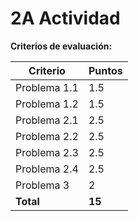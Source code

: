 # 2A Actividad

**Criterios de evaluación:**

| Criterio     | Puntos |
| ------------ | ------ |
| Problema 1.1 | 1.5    |
| Problema 1.2 | 1.5    |
| Problema 2.1 | 2.5    |
| Problema 2.2 | 2.5    |
| Problema 2.3 | 2.5    |
| Problema 2.4 | 2.5    |
| Problema 3   | 2      |
| **Total**    | **15** |
